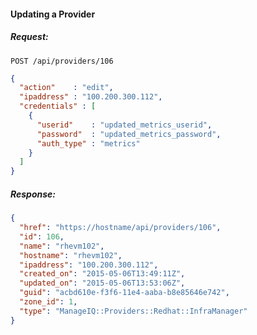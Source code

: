 #### Updating a Provider

##### Request:

    POST /api/providers/106

``` json
{
  "action"    : "edit",
  "ipaddress" : "100.200.300.112",
  "credentials" : [
    {
      "userid"    : "updated_metrics_userid",
      "password"  : "updated_metrics_password",
      "auth_type" : "metrics"
    }
  ]
}
```

##### Response:

``` json
{
  "href": "https://hostname/api/providers/106",
  "id": 106,
  "name": "rhevm102",
  "hostname": "rhevm102",
  "ipaddress": "100.200.300.112",
  "created_on": "2015-05-06T13:49:11Z",
  "updated_on": "2015-05-06T13:53:06Z",
  "guid": "acbd610e-f3f6-11e4-aaba-b8e85646e742",
  "zone_id": 1,
  "type": "ManageIQ::Providers::Redhat::InfraManager"
}
```
